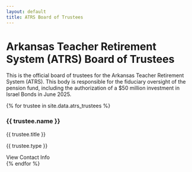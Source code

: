 ```yaml
---
layout: default
title: ATRS Board of Trustees
---
```


# Arkansas Teacher Retirement System (ATRS) Board of Trustees

<p>This is the official board of trustees for the Arkansas Teacher Retirement System (ATRS). This body is responsible for the fiduciary oversight of the pension fund, including the authorization of a $50 million investment in Israel Bonds in June 2025.</p>

<div class="trustee-grid">
  {% for trustee in site.data.atrs_trustees %}
    <div class="trustee-card modal-trigger" 
         data-name="{{ trustee.name }}" 
         data-title="{{ trustee.title }}" 
         data-type="{{ trustee.type }}"
         data-email="{{ trustee.email }}"
         data-phone="{{ trustee.phone }}">
      <h3 class="trustee-name">{{ trustee.name }}</h3>
      <p class="trustee-title">{{ trustee.title }}</p>
      <p class="trustee-type">{{ trustee.type }}</p>
      <div class="trustee-contact-actions">
        <span>View Contact Info</span>
      </div>
    </div>
  {% endfor %}
</div>
